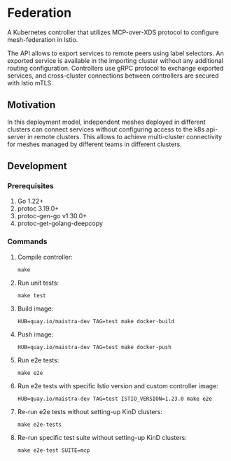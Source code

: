 # Federation

A Kubernetes controller that utilizes MCP-over-XDS protocol to configure mesh-federation in Istio.

The API allows to export services to remote peers using label selectors. An exported service is available 
in the importing cluster without any additional routing configuration. Controllers use gRPC protocol to exchange
exported services, and cross-cluster connections between controllers are secured with Istio mTLS.

## Motivation

In this deployment model, independent meshes deployed in different clusters can connect services without configuring
access to the k8s api-server in remote clusters. This allows to achieve multi-cluster connectivity for meshes managed
by different teams in different clusters.

## Development

### Prerequisites
1. Go 1.22+
2. protoc 3.19.0+
3. protoc-gen-go v1.30.0+
4. protoc-get-golang-deepcopy

### Commands

1. Compile controller:
    ```shell
    make
    ```
1. Run unit tests:
    ```shell
    make test
    ```
1. Build image:
    ```shell
    HUB=quay.io/maistra-dev TAG=test make docker-build
    ```
1. Push image:
    ```shell
    HUB=quay.io/maistra-dev TAG=test make docker-push
    ```
1. Run e2e tests:
    ```shell
    make e2e
    ```
1. Run e2e tests with specific Istio version and custom controller image:
    ```shell
    HUB=quay.io/maistra-dev TAG=test ISTIO_VERSION=1.23.0 make e2e
    ```
1. Re-run e2e tests without setting-up KinD clusters:
    ```shell
    make e2e-tests
    ```
1. Re-run specific test suite without setting-up KinD clusters:
    ```shell
    make e2e-test SUITE=mcp
    ```
